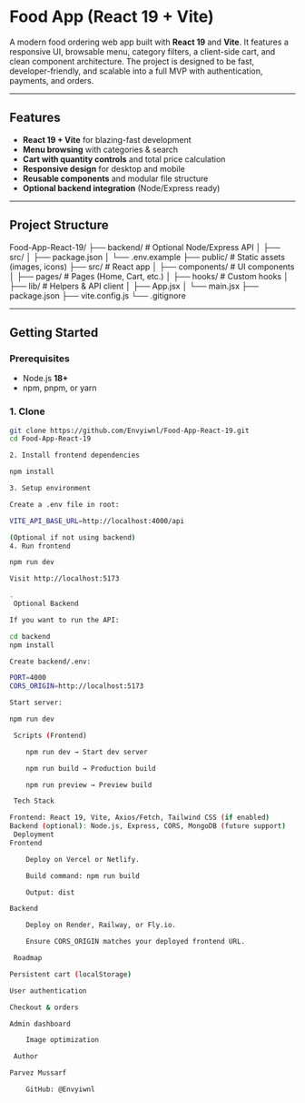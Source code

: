 # Food App (React 19 + Vite)

A modern food ordering web app built with **React 19** and **Vite**. It features a responsive UI, browsable menu, category filters, a client-side cart, and clean component architecture. The project is designed to be fast, developer-friendly, and scalable into a full MVP with authentication, payments, and orders.

---

##  Features

-  **React 19 + Vite** for blazing-fast development
-  **Menu browsing** with categories & search
-  **Cart with quantity controls** and total price calculation
-  **Responsive design** for desktop and mobile
-  **Reusable components** and modular file structure
-  **Optional backend integration** (Node/Express ready)

---

##  Project Structure

Food-App-React-19/
├── backend/ # Optional Node/Express API
│ ├── src/
│ ├── package.json
│ └── .env.example
├── public/ # Static assets (images, icons)
├── src/ # React app
│ ├── components/ # UI components
│ ├── pages/ # Pages (Home, Cart, etc.)
│ ├── hooks/ # Custom hooks
│ ├── lib/ # Helpers & API client
│ ├── App.jsx
│ └── main.jsx
├── package.json
├── vite.config.js
└── .gitignore


---

##  Getting Started

### Prerequisites
- Node.js **18+**
- npm, pnpm, or yarn

### 1. Clone
```bash
git clone https://github.com/Envyiwnl/Food-App-React-19.git
cd Food-App-React-19

2. Install frontend dependencies

npm install

3. Setup environment

Create a .env file in root:

VITE_API_BASE_URL=http://localhost:4000/api

(Optional if not using backend)
4. Run frontend

npm run dev

Visit http://localhost:5173

.
 Optional Backend

If you want to run the API:

cd backend
npm install

Create backend/.env:

PORT=4000
CORS_ORIGIN=http://localhost:5173

Start server:

npm run dev

 Scripts (Frontend)

    npm run dev → Start dev server

    npm run build → Production build

    npm run preview → Preview build

 Tech Stack

Frontend: React 19, Vite, Axios/Fetch, Tailwind CSS (if enabled)
Backend (optional): Node.js, Express, CORS, MongoDB (future support)
 Deployment
Frontend

    Deploy on Vercel or Netlify.

    Build command: npm run build

    Output: dist

Backend

    Deploy on Render, Railway, or Fly.io.

    Ensure CORS_ORIGIN matches your deployed frontend URL.

 Roadmap

Persistent cart (localStorage)

User authentication

Checkout & orders

Admin dashboard

    Image optimization

 Author

Parvez Mussarf

    GitHub: @Envyiwnl
